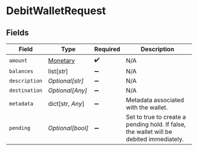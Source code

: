 # DebitWalletRequest


## Fields

| Field                                                                                   | Type                                                                                    | Required                                                                                | Description                                                                             |
| --------------------------------------------------------------------------------------- | --------------------------------------------------------------------------------------- | --------------------------------------------------------------------------------------- | --------------------------------------------------------------------------------------- |
| `amount`                                                                                | [Monetary](../../models/shared/monetary.md)                                             | :heavy_check_mark:                                                                      | N/A                                                                                     |
| `balances`                                                                              | list[*str*]                                                                             | :heavy_minus_sign:                                                                      | N/A                                                                                     |
| `description`                                                                           | *Optional[str]*                                                                         | :heavy_minus_sign:                                                                      | N/A                                                                                     |
| `destination`                                                                           | *Optional[Any]*                                                                         | :heavy_minus_sign:                                                                      | N/A                                                                                     |
| `metadata`                                                                              | dict[str, *Any*]                                                                        | :heavy_minus_sign:                                                                      | Metadata associated with the wallet.                                                    |
| `pending`                                                                               | *Optional[bool]*                                                                        | :heavy_minus_sign:                                                                      | Set to true to create a pending hold. If false, the wallet will be debited immediately. |